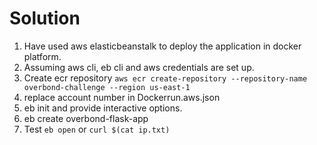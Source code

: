# Solution

1. Have used aws elasticbeanstalk to deploy the application in docker platform.
2. Assuming aws cli, eb cli and aws credentials are set up.
3. Create ecr repository
  `aws ecr create-repository --repository-name overbond-challenge --region us-east-1`
4. replace account number in Dockerrun.aws.json
5. eb init and provide interactive options.
6. eb create overbond-flask-app
7. Test
    `eb open` or `curl $(cat ip.txt)`
